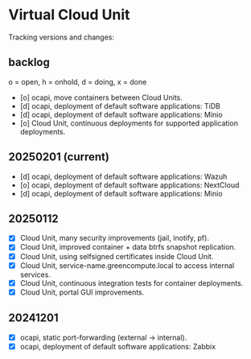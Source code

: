 # Virtual Cloud Unit
Tracking versions and changes:

## backlog

o = open, h = onhold, d = doing, x = done

- [o] ocapi, move containers between Cloud Units.
- [d] ocapi, deployment of default software applications: TiDB
- [d] ocapi, deployment of default software applications: Minio
- [o] Cloud Unit, continuous deployments for supported application deployments.

## 20250201 (current)

- [d] ocapi, deployment of default software applications: Wazuh
- [o] ocapi, deployment of default software applications: NextCloud
- [d] ocapi, deployment of default software applications: Minio

## 20250112

- [x] Cloud Unit, many security improvements (jail, inotify, pf).
- [x] Cloud Unit, improved container + data btrfs snapshot replication.
- [x] Cloud Unit, using selfsigned certificates inside Cloud Unit.
- [x] Cloud Unit, service-name.greencompute.local to access internal services.
- [x] Cloud Unit, continuous integration tests for container deployments.
- [x] Cloud Unit, portal GUI improvements.

## 20241201

- [x] ocapi, static port-forwarding (external -> internal).
- [x] ocapi, deployment of default software applications: Zabbix
